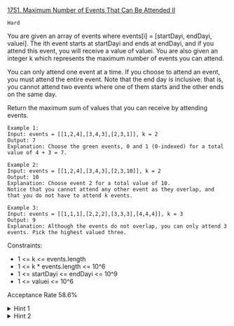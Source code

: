 [1751. Maximum Number of Events That Can Be Attended II](https://leetcode.com/problems/maximum-number-of-events-that-can-be-attended-ii/description/)

`Hard`

You are given an array of events where events[i] = [startDayi, endDayi, valuei]. The ith event starts at startDayi and ends at endDayi, and if you attend this event, you will receive a value of valuei. You are also given an integer k which represents the maximum number of events you can attend.

You can only attend one event at a time. If you choose to attend an event, you must attend the entire event. Note that the end day is inclusive: that is, you cannot attend two events where one of them starts and the other ends on the same day.

Return the maximum sum of values that you can receive by attending events.

```
Example 1:
Input: events = [[1,2,4],[3,4,3],[2,3,1]], k = 2
Output: 7
Explanation: Choose the green events, 0 and 1 (0-indexed) for a total value of 4 + 3 = 7.

Example 2:
Input: events = [[1,2,4],[3,4,3],[2,3,10]], k = 2
Output: 10
Explanation: Choose event 2 for a total value of 10.
Notice that you cannot attend any other event as they overlap, and that you do not have to attend k events.

Example 3:
Input: events = [[1,1,1],[2,2,2],[3,3,3],[4,4,4]], k = 3
Output: 9
Explanation: Although the events do not overlap, you can only attend 3 events. Pick the highest valued three.
``` 

Constraints:

- 1 <= k <= events.length
- 1 <= k * events.length <= 10^6
- 1 <= startDayi <= endDayi <= 10^9
- 1 <= valuei <= 10^6

Acceptance Rate
58.6%

<details>
<summary>Hint 1</summary>

Sort the events by its startTime.

</details>

<details>
<summary>Hint 2</summary>

For every event, you can either choose it and consider the next event available, or you can ignore it. You can efficiently find the next event that is available using binary search.

</details>